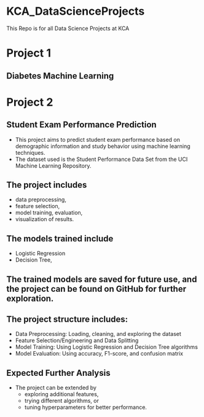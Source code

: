 # KCA_DataScienceProjects
This Repo is for all Data Science Projects at KCA

# Project 1
## Diabetes Machine Learning

# Project 2
## Student Exam Performance Prediction
  - This project aims to predict student exam performance based on demographic information and study behavior using machine learning techniques.
  - The dataset used is the Student Performance Data Set from the UCI Machine Learning Repository.
## The project includes 
  - data preprocessing,
  - feature selection,
  - model training, evaluation,
  - visualization of results.
## The models trained include 
  - Logistic Regression
  - Decision Tree, 
  
## The trained models are saved for future use, and the project can be found on GitHub for further exploration.
## The project structure includes:
 - Data Preprocessing: Loading, cleaning, and exploring the dataset
 - Feature Selection/Engineering and Data Splitting
 - Model Training: Using Logistic Regression and Decision Tree algorithms
 - Model Evaluation: Using accuracy, F1-score, and confusion matrix
 
## Expected Further Analysis
  - The project can be extended by
      - exploring additional features,
      - trying different algorithms, or
      - tuning hyperparameters for better performance.
